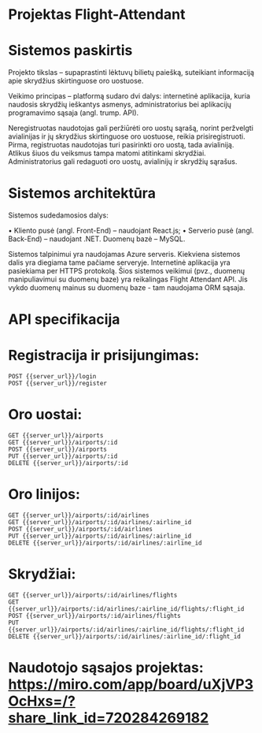 # Projektas Flight-Attendant

# Sistemos paskirtis

Projekto tikslas – supaprastinti lėktuvų bilietų paiešką, suteikiant informaciją apie skrydžius skirtinguose oro uostuose.

Veikimo principas – platformą sudaro dvi dalys: internetinė aplikacija, kuria naudosis skrydžių ieškantys asmenys, administratorius bei aplikacijų programavimo sąsaja (angl. trump. API).

Neregistruotas naudotojas gali peržiūrėti oro uostų sąrašą, norint peržvelgti avialinijas ir jų skrydžius skirtinguose oro uostuose, reikia prisiregistruoti. Pirma, registruotas naudotojas turi pasirinkti oro uostą, tada avialiniją. Atlikus šiuos du veiksmus tampa matomi atitinkami skrydžiai. Administratorius gali redaguoti oro uostų, avialinijų ir skrydžių sąrašus.

# Sistemos architektūra

Sistemos sudedamosios dalys:

•	Kliento pusė (angl. Front-End) – naudojant React.js;
•	Serverio pusė (angl. Back-End) – naudojant .NET. Duomenų bazė – MySQL.

Sistemos talpinimui yra naudojamas Azure serveris. Kiekviena sistemos dalis yra diegiama tame pačiame serveryje. Internetinė aplikacija yra pasiekiama per HTTPS protokolą. Šios sistemos veikimui (pvz., duomenų manipuliavimui su duomenų baze) yra reikalingas Flight Attendant API. Jis vykdo duomenų mainus su duomenų baze - tam naudojama ORM sąsaja.

# API specifikacija

  # Registracija ir prisijungimas:
    
    POST {{server_url}}/login
    POST {{server_url}}/register
    
  # Oro uostai:
    
    GET {{server_url}}/airports
    GET {{server_url}}/airports/:id
    POST {{server_url}}/airports
    PUT {{server_url}}/airports/:id
    DELETE {{server_url}}/airports/:id
  
  # Oro linijos:
    
    GET {{server_url}}/airports/:id/airlines
    GET {{server_url}}/airports/:id/airlines/:airline_id
    POST {{server_url}}/airports/:id/airlines
    PUT {{server_url}}/airports/:id/airlines/:airline_id
    DELETE {{server_url}}/airports/:id/airlines/:airline_id
    
  # Skrydžiai:
  
    GET {{server_url}}/airports/:id/airlines/flights
    GET {{server_url}}/airports/:id/airlines/:airline_id/flights/:flight_id
    POST {{server_url}}/airports/:id/airlines/flights
    PUT {{server_url}}/airports/:id/airlines/:airline_id/flights/:flight_id
    DELETE {{server_url}}/airports/:id/airlines/:airline_id/:flight_id
    
  # Naudotojo sąsajos projektas: https://miro.com/app/board/uXjVP3OcHxs=/?share_link_id=720284269182
    
